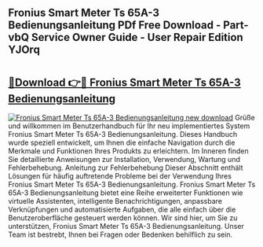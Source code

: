 ## Fronius Smart Meter Ts 65A-3 Bedienungsanleitung PDf Free Download - Part-vbQ Service Owner Guide - User Repair Edition YJOrq

# <h2><a href="http://df5ix1b.blite.top/?on=Fronius+Smart+Meter+Ts+65A-3+Bedienungsanleitung">🔗Download 👉🔴 Fronius Smart Meter Ts 65A-3 Bedienungsanleitung</a></h2>

[![Fronius Smart Meter Ts 65A-3 Bedienungsanleitung new download](https://i.imgur.com/lujVjoI.png)](http://df5ix1b.blite.top/?on=Fronius+Smart+Meter+Ts+65A-3+Bedienungsanleitung)
Grüße und willkommen im Benutzerhandbuch für Ihr neu implementiertes System Fronius Smart Meter Ts 65A-3 Bedienungsanleitung. Dieses Handbuch wurde speziell entwickelt, um Ihnen die einfache Navigation durch die Merkmale und Funktionen Ihres Produkts zu erleichtern. Im Inneren finden Sie detaillierte Anweisungen zur Installation, Verwendung, Wartung und Fehlerbehebung. Anleitung zur Fehlerbehebung Dieser Abschnitt enthält Lösungen für häufig auftretende Probleme bei der Verwendung Ihres Fronius Smart Meter Ts 65A-3 Bedienungsanleitung. Fronius Smart Meter Ts 65A-3 Bedienungsanleitung bietet eine Reihe erweiterter Funktionen wie virtuelle Assistenten, intelligente Benachrichtigungen, anpassbare Verknüpfungen und automatisierte Aufgaben, die alle einfach über die Benutzeroberfläche gesteuert werden können. Wir sind hier, um Sie zu unterstützen, Fronius Smart Meter Ts 65A-3 Bedienungsanleitung. Unser Team ist bestrebt, Ihnen bei Fragen oder Bedenken behilflich zu sein.
